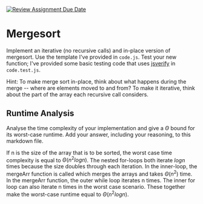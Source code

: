 [![Review Assignment Due Date](https://classroom.github.com/assets/deadline-readme-button-24ddc0f5d75046c5622901739e7c5dd533143b0c8e959d652212380cedb1ea36.svg)](https://classroom.github.com/a/1uurLsu5)
# Mergesort

Implement an iterative (no recursive calls) and in-place version of mergesort.
Use the template I've provided in `code.js`. Test your new function; I've
provided some basic testing code that uses
[jsverify](https://jsverify.github.io/) in `code.test.js`.

Hint: To make merge sort in-place, think about what happens during the merge --
where are elements moved to and from? To make it iterative, think about the
part of the array each recursive call considers.

## Runtime Analysis

Analyse the time complexity of your implementation and give a $\Theta$ bound for
its worst-case runtime. Add your answer, including your reasoning, to this
markdown file.

If n is the size of the array that is to be sorted, the worst case time complexity is equal to $\Theta (n^2 log n)$. The nested for-loops both iterate $logn$ times because the size doubles through each iteration. In the inner-loop, the mergeArr function is called which merges the arrays and takes $\Theta (n^2)$ time. In the mergeArr function, the outer while loop iterates n times. The inner for loop can also iterate n times in the worst case scenario. These together make the worst-case runtime equal to $\Theta (n^2 log n)$.
